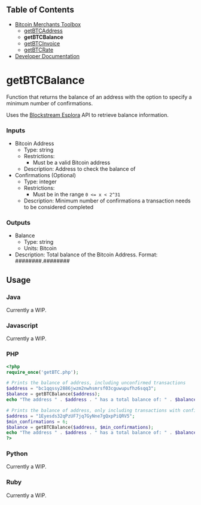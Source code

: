 ## Table of Contents
- [Bitcoin Merchants Toolbox][Toolbox]
  - [getBTCAddress]
  - **getBTCBalance**
  - [getBTCInvoice]
  - [getBTCRate]
- [Developer Documentation][DevDocs]

# getBTCBalance
Function that returns the balance of an address with the option to specify a minimum number of confirmations.

Uses the [Blockstream Esplora][esplora] API to retrieve balance information.

### Inputs
- Bitcoin Address
  - Type: string
  - Restrictions:
    - Must be a valid Bitcoin address
  - Description: Address to check the balance of
- Confirmations (Optional)
  - Type: integer
  - Restrictions:
    - Must be in the range `0 <= x < 2^31`
  - Description: Minimum number of confirmations a transaction needs to be considered completed

### Outputs
- Balance
  - Type: string
  - Units: Bitcoin
- Description: Total balance of the Bitcoin Address. Format: ########.########

## Usage

### Java
Currently a WIP.

### Javascript
Currently a WIP.

### PHP
```php
<?php
require_once('getBTC.php');

# Prints the balance of address, including unconfirmed transactions
$address = "bc1qqssy2886jwzm2nwhsmrsf03cguwupufhz6sqq3";
$balance = getBTCBalance($address);
echo "The address " . $address . " has a total balance of: " . $balance;

# Prints the balance of address, only including transactions with confirmations >= 6
$address = "1Eyesds32qPzUF7jq7GyNne7gQxpPiQRV5";
$min_confirmations = 6;
$balance = getBTCBalance($address, $min_confirmations);
echo "The address " . $address . " has a total balance of: " . $balance;
?>
```

### Python
Currently a WIP.

### Ruby
Currently a WIP.


[esplora]: https://github.com/Blockstream/esplora
[getBTC.conf]: ../getBTC.conf
[Toolbox]: ../
[getBTCAddress]: ../getBTCAddress/
[getBTCBalance]: ../getBTCBalance/
[getBTCInvoice]: ../getBTCInvoice/
[getBTCRate]: ../getBTCRate/
[DevDocs]: ../docs/
